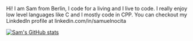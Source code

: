 Hi!
I am Sam from Berlin, I code for a living and I live to code. I really enjoy low level languages like C and I mostly code in CPP. You can checkout my LinkdedIn profile at linkedin.com/in/samuelnocita 

[![Sam's GitHub stats](https://github-readme-stats.vercel.app/api?username=anuraghazra)](https://github.com/noci0001/github-readme-stats)
